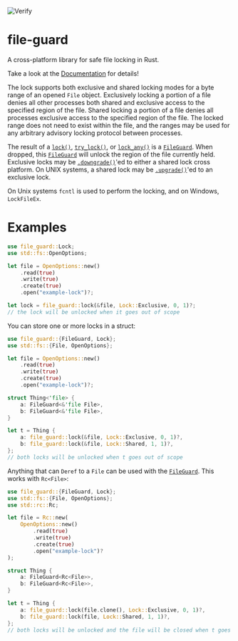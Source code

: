 ![Verify](https://github.com/kalamay/file-guard/workflows/Verify/badge.svg?branch=main)

# file-guard

A cross-platform library for safe file locking in Rust.

Take a look at the [Documentation](https://docs.rs/file-guard/) for details!

The lock supports both exclusive and shared locking modes for a byte range
of an opened `File` object. Exclusively locking a portion of a file denies
all other processes both shared and exclusive access to the specified
region of the file. Shared locking a portion of a file denies all processes
exclusive access to the specified region of the file. The locked range does
not need to exist within the file, and the ranges may be used for any
arbitrary advisory locking protocol between processes.

The result of a [`lock()`], [`try_lock()`], or [`lock_any()`] is a
[`FileGuard`]. When dropped, this [`FileGuard`] will unlock the region of
the file currently held. Exclusive locks may be [`.downgrade()`]'ed to
either a shared lock cross platform. On UNIX systems, a shared lock may
be [`.upgrade()`]'ed to an exclusive lock.

On Unix systems `fcntl` is used to perform the locking, and on Windows, `LockFileEx`.

# Examples

```rust
use file_guard::Lock;
use std::fs::OpenOptions;

let file = OpenOptions::new()
    .read(true)
    .write(true)
    .create(true)
    .open("example-lock")?;

let lock = file_guard::lock(&file, Lock::Exclusive, 0, 1)?;
// the lock will be unlocked when it goes out of scope
```

You can store one or more locks in a struct:

```rust
use file_guard::{FileGuard, Lock};
use std::fs::{File, OpenOptions};

let file = OpenOptions::new()
    .read(true)
    .write(true)
    .create(true)
    .open("example-lock")?;

struct Thing<'file> {
    a: FileGuard<&'file File>,
    b: FileGuard<&'file File>,
}

let t = Thing {
    a: file_guard::lock(&file, Lock::Exclusive, 0, 1)?,
    b: file_guard::lock(&file, Lock::Shared, 1, 1)?,
};
// both locks will be unlocked when t goes out of scope
```

Anything that can `Deref` to a `File` can be used with the [`FileGuard`].
This works with `Rc<File>`:

```rust
use file_guard::{FileGuard, Lock};
use std::fs::{File, OpenOptions};
use std::rc::Rc;

let file = Rc::new(
    OpenOptions::new()
        .read(true)
        .write(true)
        .create(true)
        .open("example-lock")?
);

struct Thing {
    a: FileGuard<Rc<File>>,
    b: FileGuard<Rc<File>>,
}

let t = Thing {
    a: file_guard::lock(file.clone(), Lock::Exclusive, 0, 1)?,
    b: file_guard::lock(file, Lock::Shared, 1, 1)?,
};
// both locks will be unlocked and the file will be closed when t goes out of scope
```

[`FileGuard`]: https://docs.rs/file-guard/0.1.0/file_guard/struct.FileGuard.html
[`lock()`]: https://docs.rs/file-guard/0.1.0/file_guard/fn.lock.html
[`try_lock()`]: https://docs.rs/file-guard/0.1.0/file_guard/fn.try_lock.html
[`lock_any()`]: https://docs.rs/file-guard/0.1.0/file_guard/fn.lock_any.html
[`.downgrade()`]: https://docs.rs/file-guard/0.1.0/file_guard/struct.FileGuard.html#method.downgrade
[`.upgrade()`]: https://docs.rs/file-guard/0.1.0/file_guard/os/unix/trait.FileGuardExt.html#tymethod.upgrade

